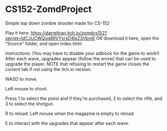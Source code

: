 # CS152-ZomdProject
Simple top down zombie shooter made for CS-152

Play it here: https://darreltran.itch.io/zomdcs152?secret=IdCJUCWQuq89VYxrsD4lsZ3VbmE
OR download it here, open the "Source" folder, and open index.html 

Instructions:
(You may have to disable your adblock for the game to work!) 
After each wave, upgrades appear (follow the arrow) that can be used to upgrade the player. NOTE that refusing to restart the game closes the current tab if not using the itch.io version. 

WASD to move.

Left mouse to shoot.

Press 1 to select the pistol and if they're purchased, 2 to select the rifle, and 3 to select the shotgun.

R to reload. Left mouse when the magazine is empty to reload.

E to interact with the upgrades that appear after each wave.
